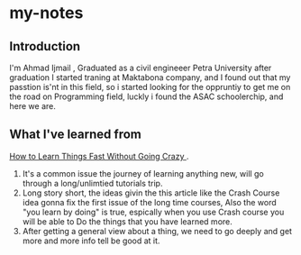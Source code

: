 # my-notes

## Introduction 
I'm Ahmad Ijmail , Graduated as a civil engineeer Petra University
after graduation I started traning at Maktabona company, and I found out that my passtion is'nt in this field, so i started looking for the oppruntiy to get me on the road on Programming field, luckly i found the ASAC schoolerchip, and here we are.


## What I've learned from 
[How to Learn Things Fast Without Going Crazy
](https://hackernoon.com/how-to-learn-things-fast-without-going-crazy).
1. It's a common issue the journey of learning anything new, will go through a long/unlimtied tutorials trip.
2. Long story short, the ideas givin the this article like the Crash Course idea gonna fix the first issue of the long time courses, Also the word "you learn by doing" is true, espically when you use Crash course you will be able to Do the things that you have learned more. 
3. After getting a general view about a thing, we need to go deeply and get more and more info tell be good at it.